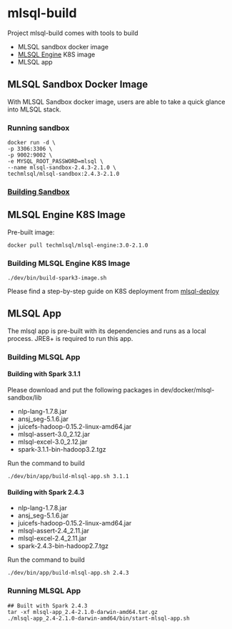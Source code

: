 # mlsql-build

Project mlsql-build comes with tools to build
- MLSQL sandbox docker image
- [MLSQL Engine](https://github.com/allwefantasy/mlsql/) K8S image
- MLSQL app

## MLSQL Sandbox Docker Image
With MLSQL Sandbox docker image, users are able to take a quick glance into MLSQL stack.
### Running sandbox
```shell
docker run -d \
-p 3306:3306 \
-p 9002:9002 \
-e MYSQL_ROOT_PASSWORD=mlsql \
--name mlsql-sandbox-2.4.3-2.1.0 \
techmlsql/mlsql-sandbox:2.4.3-2.1.0
```
### [Building Sandbox](./docs/sandbox.md)

## MLSQL Engine K8S Image
Pre-built image: 
```
docker pull techmlsql/mlsql-engine:3.0-2.1.0
```
### Building MLSQL Engine K8S Image
```shell
./dev/bin/build-spark3-image.sh
```

Please find a step-by-step guide on K8S deployment from [mlsql-deploy](https://github.com/allwefantasy/mlsql-deploy)

## MLSQL App
The mlsql app is pre-built with its dependencies and runs as a local process. 
JRE8+ is required to run this app. 

### Building MLSQL App
#### Building with Spark 3.1.1
Please download and put the following packages in dev/docker/mlsql-sandbox/lib
- nlp-lang-1.7.8.jar
- ansj_seg-5.1.6.jar
- juicefs-hadoop-0.15.2-linux-amd64.jar
- mlsql-assert-3.0_2.12.jar
- mlsql-excel-3.0_2.12.jar
- spark-3.1.1-bin-hadoop3.2.tgz

Run the command to build
```shell
./dev/bin/app/build-mlsql-app.sh 3.1.1
```
#### Building with Spark 2.4.3
- nlp-lang-1.7.8.jar
- ansj_seg-5.1.6.jar
- juicefs-hadoop-0.15.2-linux-amd64.jar
- mlsql-assert-2.4_2.11.jar
- mlsql-excel-2.4_2.11.jar
- spark-2.4.3-bin-hadoop2.7.tgz

Run the command to build 
```
./dev/bin/app/build-mlsql-app.sh 2.4.3
```

### Running MLSQL App
```shell 
## Built with Spark 2.4.3
tar -xf mlsql-app_2.4-2.1.0-darwin-amd64.tar.gz
./mlsql-app_2.4-2.1.0-darwin-amd64/bin/start-mlsql-app.sh
```